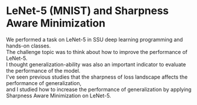 # LeNet-5 (MNIST) and Sharpness Aware Minimization
We performed a task on LeNet-5 in SSU deep learning programming and hands-on classes.  
The challenge topic was to think about how to improve the performance of LeNet-5.  
I thought generalization-ability was also an important indicator to evaluate the performance of the model.  
I've seen previous studies that the sharpness of loss landscape affects the performance of generalization,  
and I studied how to increase the performance of generalization by applying Sharpness Aware Minimization on LeNet-5.  
